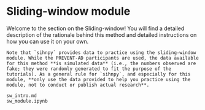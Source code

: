# Sliding-window module

Welcome to the section on the Sliding-window! You will find a detailed description of the rationale behind this method and detailed instructions on how you can use it on your own.

```{warning}
Note that `sihnpy` provides data to practice using the sliding-window module. While the PREVENT-AD participants are used, the data available for this method **is simulated data** (i.e., the numbers observed are fake; they were randomly generated to fit the purpose of the tutorials). As a general rule for `sihnpy`, and especially for this module, **only use the data provided to help you practice using the module, not to conduct or publish actual research**.
```

```{toctree}
sw_intro.md
sw_module.ipynb
```